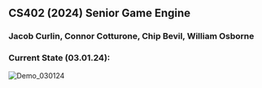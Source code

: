 ## CS402 (2024) Senior Game Engine
### Jacob Curlin, Connor Cotturone, Chip Bevil, William Osborne


### Current State (03.01.24):
![Demo_030124](./data/030424_demo.png)



